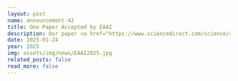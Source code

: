 ```yaml
---
layout: post
name: announcement-42
title: One Paper Accepted by EAAI
description: Our paper <a href="https://www.sciencedirect.com/science/article/pii/S0952197625003926?via%3Dihub"> Reinforcement Learning Based Multi-Perspective Motion Planning of Manned Electric Vertical Take-off and Landing Vehicle in Urban Environment with Wind Fields</a> has been accepted to Engineering Applications of Artificial Intelligence (EAAI). Congratulations to all the authors!
date: 2025-01-24
year: 2025
img: assets/img/news/EAAI2025.jpg
related_posts: false
read_more: false
---
```


